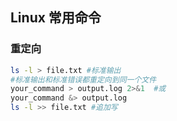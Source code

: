 ## Linux 常用命令

### 重定向
```bash
ls -l > file.txt #标准输出
#标准输出和标准错误都重定向到同一个文件
your_command > output.log 2>&1  #或
your_command &> output.log
ls -l >> file.txt #追加写
```